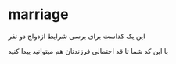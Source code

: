 # marriage

این یک کداست برای برسی شرایط ازدواج دو نفر 

با این کد شما تا قد احتمالی فرزندتان هم میتوانید پیدا کنید 

